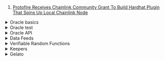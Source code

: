 1. [Protofire Receives Chainlink Community Grant To Build Hardhat Plugin That Spins Up Local Chainlink Node](https://blog.chain.link/protofire-awarded-chainlink-community-grant-for-hardhat-plugin/)

<details>
<summary>Oracle basics</summary>

1. [What are Smart Contracts Blockchain Oracles?](https://portalcripto.com.br/en/o-que-sao-oracles-blockchain-de-contratos-inteligentes/)
1. [Proof of Reserve and Stablecoin Stability | Chainlink Research Reports](https://youtu.be/c2fnSbgUxTY)

- [Testnet Nodes and Jobs](https://docs.chain.link/docs/any-api-testnet-nodes/)
- [Oracle - Tasks](https://docs.chain.link/docs/tasks/)
- [Oracle - v2 Jobs](https://docs.chain.link/docs/jobs/)
- [Chainlink integration framework with Go](https://smartcontractkit.github.io/chainlink-testing-framework/quickstart/writing-your-first-test.html)

</details>

<details>
<summary>Oracle test</summary>

1. [Testing Chainlink Smart Contracts](https://blog.chain.link/testing-chainlink-smart-contracts/)
1. [Oracle mock test - AAVE example](https://github.com/aave/aave-protocol/tree/1ff8418eb5c73ce233ac44bfb7541d07828b273f/contracts/mocks/oracle)

- [Testing with Brownie](https://youtu.be/uR3VKVQtYhQ)
- [Testing Smart Contracts & Multi-Chains | Chainlink Hackathon Workshop](https://youtu.be/d8SqLaH8pu0)
- [Testing with hardhat](https://youtu.be/0r7mgJTeoD0)

</details>

<details>
<summary>Oracle API</summary>

- [Chainlink API Call [See Description] | Chainlink Engineering Tutorials](https://youtu.be/ay4rXZhAefs)
- [[See Description] Connect any API to your smart contract | Chainlink Engineering Tutorials](https://youtu.be/AtHp7me2Yks)
- [APIs, Smart Contracts, and How to Connect Them](https://blog.chain.link/apis-smart-contracts-and-how-to-connect-them/)
- [Adapter.js - A Chainlink External Adapter for Fetching Data & Executing Custom JavaScript](https://youtu.be/V_P_IAfr22I)

</details>

<details>
<summary>Data Feeds</summary>

- [Data feeds architecture](https://docs.chain.link/docs/architecture-overview/)
- [Data feed - Decentralized Data Model](https://docs.chain.link/docs/architecture-decentralized-model/#aggregator)
- [Data feed - Feed Registry](https://docs.chain.link/docs/feed-registry/)
- [Data Feeds API Reference](https://docs.chain.link/docs/price-feeds-api-reference/#latestrounddata)
- [Chainlink data feeds](https://youtube.com/playlist?list=PLVP9aGDn-X0RloqS1uYcuaPSW3GIgoCkg)

</details>

<details>
<summary>Verifiable Random Functions</summary>

- [Testing your Chainlink VRF powered Smart Contract](https://dev.to/abhikbanerjee99/testing-your-chainlink-vrf-powered-smart-contract-m3i)
- [The Importance and Evolution of Oracles and On-chain Verifiable Randomness](https://youtu.be/6PBIgbLyJUs)

</details>

<details>
<summary>Keepers</summary>

- [Chainlink keepers](https://youtube.com/playlist?list=PLVP9aGDn-X0RloqS1uYcuaPSW3GIgoCkg)

</details>

<details>
<summary>Gelato</summary>

1. [Automated Smart Contract Execution with Gelato (Tutorial)](https://youtu.be/xCbmvu58y0g)

</details>
